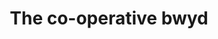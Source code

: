 ---
title: "The co-operative bwyd"
url: /llandudno-junction/the-co-operative-bwyd/
shop: Lebensmittel
---